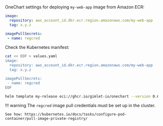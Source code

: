 OneChart settings for deploying `my-web-app` image from Amazon ECR:

```yaml
image:
  repository: aws_account_id.dkr.ecr.region.amazonaws.com/my-web-app
  tag: x.y.z

imagePullSecrets: 
 - name: regcred
```

Check the Kubernetes manifest:

```bash
cat << EOF > values.yaml
image:
  repository: aws_account_id.dkr.ecr.region.amazonaws.com/my-web-app
  tag: x.y.z

imagePullSecrets: 
 - name: regcred
EOF

helm template my-release oci://ghcr.io/gimlet-io/onechart --version 0.65.0-rc.1 -f values.yaml
```

!!! warning
    The `regcred` image pull credentials must be set up in the cluster.
    
    See how: https://kubernetes.io/docs/tasks/configure-pod-container/pull-image-private-registry/